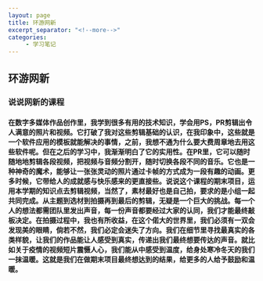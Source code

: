 ```yaml
---
layout: page
title: 环游网新
excerpt_separator: "<!--more-->"
categories:
     - 学习笔记
---
```


## 环游网新


<!--more-->

### 说说网新的课程
#### 在数字多媒体作品创作里，我学到很多有用的技术知识，学会用PS，PR剪辑出令人满意的照片和视频。它打破了我对这些剪辑基础的认识，在我印象中，这些就是一个软件应用的模板就能解决的事情，之前，我想不通为什么要大费周章地去用这些软件呢。但在之后的学习中，我渐渐明白了它的实用性。在PR里，它可以随时随地地剪辑各段视频，把视频与音频分割开，随时切换各段不同的音乐。它也是一种神奇的魔术，能够让一张张灵动的照片通过卡帧的方式成为一段有趣的动画。更多时候，它带给人的成就感与快乐感来的更直接些。说说这个课程的期末项目，运用本学期的知识点去剪辑视频，当然了，素材最好也是自己拍，要求的是小组一起共同完成。从主题到选材到拍摄再到最后的剪辑，无疑是一个巨大的挑战。每一个人的想法都需团队里发出声音，每一份声音都要经过大家的认同，我们才能最终敲板决定。在拍摄过程中，我也有所收益，在这个偌大的世界里，我们必须有一双会发现美的眼睛，倘若不然，我们必定会迷失了方向。我们在细节里寻找最真实的各类样貌，让我们的作品能让人感受到真实，传递出我们最终想要传达的声音。就比如关于疫情的视频短片震慑人心，我们能从中感受到温度，给身处寒冷冬天的我们一抹温暖。这就是我们在做期末项目最终想达到的结果，给更多的人给予鼓励和温暖。

